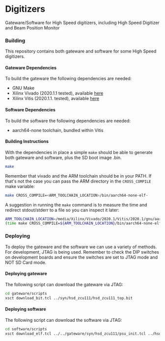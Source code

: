 Digitizers
==========

Gateware/Software for High Speed digitizers, including
High Speed Digitizer and Beam Position Monitor

### Building

This repository contains both gateware and software
for some High Speed digitizers.

#### Gateware Dependencies

To build the gateware the following dependencies are needed:

* GNU Make
* Xilinx Vivado (2020.1.1 tested), available [here](https://www.xilinx.com/support/download/index.html/content/xilinx/en/downloadNav/vivado-design-tools.html)
* Xilinx Vitis (2020.1.1. tested), available [here](https://www.xilinx.com/support/download/index.html/content/xilinx/en/downloadNav/vitis.html)

#### Software Dependencies

To build the software the following dependencies are needed:

* aarch64-none toolchain, bundled within Vitis

#### Building Instructions

With the dependencies in place a simple `make` should be able to generate
both gateware and software, plus the SD boot image .bin.

```bash
make
```

Remember that vivado and the ARM toolchain should be in your PATH. If that's
not the case you can pass the ARM directory in the `CROSS_COMPILE` make
variable:

```bash
make CROSS_COMPILE=<ARM_TOOLCHAIN_LOCATION>/bin/aarch64-none-elf-
```

A suggestion in running the `make` command is to measure the time
and redirect stdout/stderr to a file so you can inspect it later:

```bash
ARM_TOOLCHAIN_LOCATION=/media/Xilinx/Vivado/2020.1/Vitis/2020.1/gnu/aarch64/lin/aarch64-none
(time make CROSS_COMPILE=${ARM_TOOLCHAIN_LOCATION}/bin/aarch64-none-elf-; date) 2>&1 | tee make_output
```

### Deploying

To deploy the gateware and the software we can use a variety of
methods. For development, JTAG is being used. Remember to check
the DIP switches on development boards and ensure the switches
are set to JTAG mode and NOT SD Card mode.

#### Deploying gateware

The following script can download the gateware via JTAG:

```bash
cd gateware/scripts
xsct download_bit.tcl ../syn/hsd_zcu111/hsd_zcu111_top.bit
```

#### Deploying software

The following script can download the software via JTAG:

```bash
cd software/scripts
xsct download_elf.tcl ../../gateware/syn/hsd_zcu111/psu_init.tcl ../hsd/HighSpeedDigitizer.elf
```
